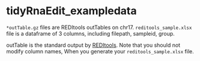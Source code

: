 # tidyRnaEdit_exampledata

`*outTable.gz` files are REDItools outTables on chr17.
`reditools_sample.xlsx` file is a dataframe of 3 columns, including filepath, sampleid, group.

outTable is the standard output by [REDItools](https://github.com/BioinfoUNIBA/REDItools2).
Note that you should not modify column names, When you generate your `reditools_sample.xlsx` file.